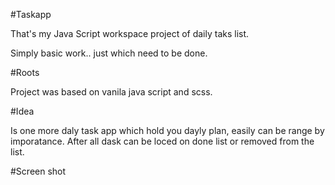 #Taskapp

That's my Java Script workspace project of daily taks list.

Simply basic work.. just which need to be done.

#Roots

Project was based on vanila java script and scss.

#Idea

Is one more daly task app which hold you dayly plan, easily can be range by imporatance.
After all dask can be loced on done list or removed from the list.

#Screen shot
